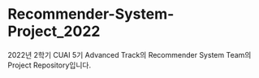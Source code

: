 # Recommender-System-Project_2022
2022년 2학기 CUAI 5기 Advanced Track의 Recommender System Team의 Project Repository입니다.
